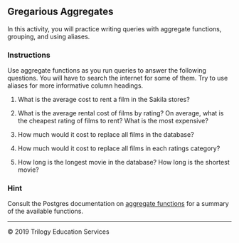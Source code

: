 ## Gregarious Aggregates

In this activity, you will practice writing queries with aggregate functions, grouping, and using aliases.

### Instructions

Use aggregate functions as you run queries to answer the following questions. You will have to search the internet for some of them. Try to use aliases for more informative column headings.

1. What is the average cost to rent a film in the Sakila stores?

2. What is the average rental cost of films by rating? On average, what is the cheapest rating of films to rent? What is the most expensive?

3. How much would it cost to replace all films in the database?

4. How much would it cost to replace all films in each ratings category?

5. How long is the longest movie in the database? How long is the shortest movie?

### Hint

Consult the Postgres documentation on [aggregate functions](https://www.postgresql.org/docs/9.5/functions-aggregate.html) for a summary of the available functions.

--- 

© 2019 Trilogy Education Services
